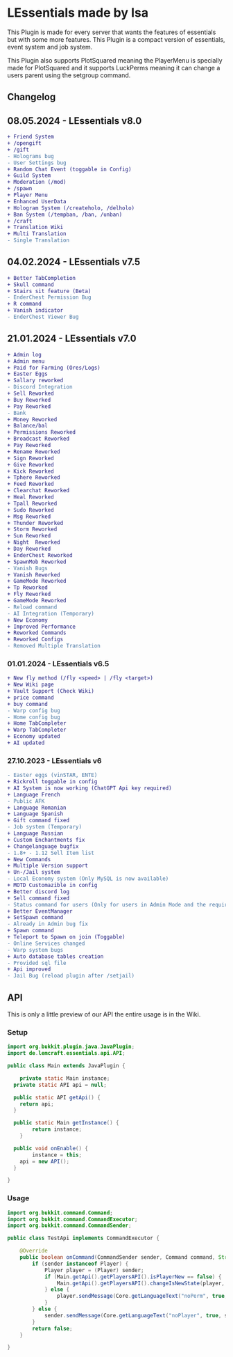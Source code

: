 # **LEssentials made by Isa**

This Plugin is made for every server that wants the features of essentials but with some more features.
This Plugin is a compact version of essentials, event system and job system.

This Plugin also supports PlotSquared meaning the PlayerMenu is specially made for PlotSquared and it supports
LuckPerms meaning it can change a users parent using the setgroup command.

## **Changelog**

## 08.05.2024 - LEssentials v8.0
```diff
+ Friend System
+ /opengift
+ /gift
- Holograms bug
- User Settings bug
+ Random Chat Event (toggable in Config)
+ Guild System
+ Moderation (/mod)
+ /spawn
+ Player Menu
+ Enhanced UserData
+ Hologram System (/createholo, /delholo)
+ Ban System (/tempban, /ban, /unban)
+ /craft
+ Translation Wiki
+ Multi Translation
- Single Translation
```

## 04.02.2024 - LEssentials v7.5
```diff
+ Better TabCompletion
+ Skull command
+ Stairs sit feature (Beta)
- EnderChest Permission Bug
+ R command
+ Vanish indicator
- EnderChest Viewer Bug
```

## 21.01.2024 - LEssentials v7.0
```diff
+ Admin log
+ Admin menu
+ Paid for Farming (Ores/Logs)
+ Easter Eggs
+ Sallary reworked
- Discord Integration
+ Sell Reworked
+ Buy Reworked
+ Pay Reworked
- Bank
+ Money Reworked
+ Balance/bal
+ Permissions Reworked
+ Broadcast Reworked
+ Pay Reworked
+ Rename Reworked
+ Sign Reworked
+ Give Reworked
+ Kick Reworked
+ Tphere Reworked
+ Feed Reworked
+ Clearchat Reworked
+ Heal Reworked
+ Tpall Reworked
+ Sudo Reworked
+ Msg Reworked
+ Thunder Reworked
+ Storm Reworked
+ Sun Reworked
+ Night  Reworked
+ Day Reworked
+ EnderChest Reworked
+ SpawnMob Reworked
- Vanish Bugs
+ Vanish Reworked
+ GameMode Reworked
+ Tp Reworked
+ Fly Reworked
+ GameMode Reworked
- Reload command
- AI Integration (Temporary)
+ New Economy
+ Improved Performance
+ Reworked Commands
+ Reworked Configs
- Removed Multiple Translation
```

### 01.01.2024 - LEssentials v6.5
```diff
+ New fly method (/fly <speed> | /fly <target>)
+ New Wiki page
+ Vault Support (Check Wiki)
+ price command
+ buy command
- Warp config bug
- Home config bug
+ Home TabCompleter
+ Warp TabCompleter
+ Economy updated
+ AI updated
```

### 27.10.2023 - LEssentials v6

```diff
- Easter eggs (vinSTAR, ENTE)
+ Rickroll toggable in config
+ AI System is now working (ChatGPT Api key required)
+ Language French
- Public AFK
+ Language Romanian
+ Language Spanish
+ Gift command fixed
- Job system (Temporary)
+ Language Russian
+ Custom Enchantments fix
+ Changelanguage bugfix
- 1.8+ - 1.12 Sell Item list
+ New Commands
+ Multiple Version support
+ Un-/Jail system
- Local Economy system (Only MySQL is now available)
+ MOTD Customazible in config
+ Better discord log
+ Sell command fixed
- Status command for users (Only for users in Admin Mode and the required permissions)
+ Better EventManager
+ SetSpawn command
- Already in Admin bug fix
+ Spawn command
+ Teleport to Spawn on join (Toggable)
- Online Services changed
- Warp system bugs
+ Auto database tables creation
- Provided sql file
+ Api improved
- Jail Bug (reload plugin after /setjail)
```

## **API**
This is only a little preview of our API the entire usage is in the Wiki.

### Setup

```java
import org.bukkit.plugin.java.JavaPlugin;
import de.lemcraft.essentials.api.API;

public class Main extends JavaPlugin {

	private static Main instance;
  private static API api = null;

  public static API getApi() {
    return api;
  }

  public static Main getInstance() {
		return instance;
	}

  public void onEnable() {
		instance = this;
    api = new API();
  }

}
```

### Usage

```java
import org.bukkit.command.Command;
import org.bukkit.command.CommandExecutor;
import org.bukkit.command.CommandSender;

public class TestApi implements CommandExecutor {

	@Override
	public boolean onCommand(CommandSender sender, Command command, String label, String[] args) {
		if (sender instanceof Player) {
			Player player = (Player) sender;
			if (Main.getApi().getPlayersAPI().isPlayerNew == false) {
				Main.getApi().getPlayersAPI().changeIsNewState(player, Main.getInstance(), true);
			} else {
				player.sendMessage(Core.getLanguageText("noPerm", true, player));
			}
		} else {
			sender.sendMessage(Core.getLanguageText("noPlayer", true, sender));
		}
		return false;
	}

}
```
